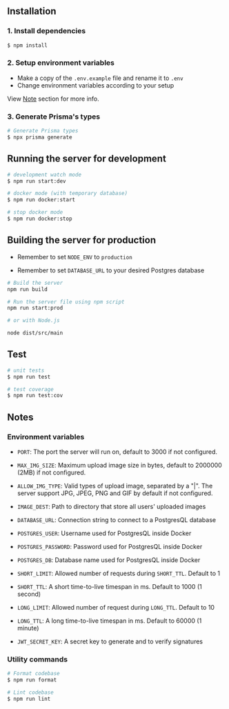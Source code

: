 ## Installation

### 1. Install dependencies

```bash
$ npm install
```

### 2. Setup environment variables

- Make a copy of the `.env.example` file and rename it to `.env`
- Change environment variables according to your setup

View [Note](#notes) section for more info.

### 3. Generate Prisma's types

```bash
# Generate Prisma types
$ npx prisma generate
```

## Running the server for development

```bash
# development watch mode
$ npm run start:dev

# docker mode (with temporary database)
$ npm run docker:start

# stop docker mode
$ npm run docker:stop
```

## Building the server for production

- Remember to set `NODE_ENV` to `production`

- Remember to set `DATABASE_URL` to your desired Postgres database

```bash
# Build the server
npm run build

# Run the server file using npm script
npm run start:prod

# or with Node.js

node dist/src/main
```

## Test

```bash
# unit tests
$ npm run test

# test coverage
$ npm run test:cov
```

## Notes

### Environment variables

- `PORT`: The port the server will run on, default to 3000 if not configured.

- `MAX_IMG_SIZE`: Maximum upload image size in bytes, default to 2000000 (2MB) if not configured.
- `ALLOW_IMG_TYPE`: Valid types of upload image, separated by a "|". The server support JPG, JPEG, PNG and GIF by default if not configured.
- `IMAGE_DEST`: Path to directory that store all users' uploaded images

- `DATABASE_URL`: Connection string to connect to a PostgresQL database

- `POSTGRES_USER`: Username used for PostgresQL inside Docker
- `POSTGRES_PASSWORD`: Password used for PostgresQL inside Docker
- `POSTGRES_DB`: Database name used for PostgresQL inside Docker

- `SHORT_LIMIT`: Allowed number of requests during `SHORT_TTL`. Default to 1
- `SHORT_TTL`: A short time-to-live timespan in ms. Default to 1000 (1 second)
- `LONG_LIMIT`: Allowed number of request during `LONG_TTL`. Default to 10
- `LONG_TTL`: A long time-to-live timespan in ms. Default to 60000 (1 minute)

- `JWT_SECRET_KEY`: A secret key to generate and to verify signatures

### Utility commands

```bash
# Format codebase
$ npm run format

# Lint codebase
$ npm run lint
```
